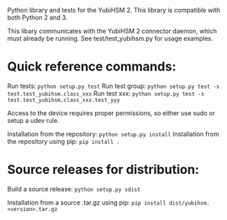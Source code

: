Python library and tests for the YubiHSM 2.
This library is compatible with both Python 2 and 3.

This libary communicates with the YubiHSM 2 connector daemon, which must already be running.
See test/test_yubihsm.py for usage examples.

# Quick reference commands:

Run tests: `python setup.py test`
Run test group: `python setup.py test -s test.test_yubihsm.class_xxx`
Run test xxx: `python setup.py test -s test.test_yubihsm.class_xxx.test_yyy`

Access to the device requires proper permissions, so either use sudo or setup a udev rule.

Installation from the repository: `python setup.py install`
Installation from the repository using pip: `pip install .`

# Source releases for distribution:

Build a source release: `python setup.py sdist`

Installation from a source .tar.gz using pip: `pip install dist/yubihsm.<version>.tar.gz`
